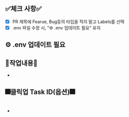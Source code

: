## ✅체크 사항✅
- [x] PR 제목에 Fearue, Bug등의 타입을 적지 말고 Labels를 선택
- [x] .env 파일 수정 시, "⚙️ .env 업데이트 필요" 유지

## ⚙️ .env 업데이트 필요 

## 📝작업내용📝
- 

## 🎆클릭업 Task ID(옵션)🎆
- #
